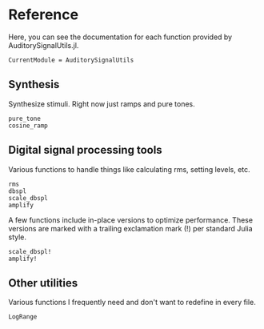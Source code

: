 # Reference

Here, you can see the documentation for each function provided by AuditorySignalUtils.jl.

```@meta
CurrentModule = AuditorySignalUtils
```

## Synthesis

Synthesize stimuli. 
Right now just ramps and pure tones.

```@docs
pure_tone
cosine_ramp
```

## Digital signal processing tools

Various functions to handle things like calculating rms, setting levels, etc.

```@docs
rms
dbspl
scale_dbspl
amplify
```

A few functions include in-place versions to optimize performance. 
These versions are marked with a trailing exclamation mark (!) per standard Julia style.

```@docs
scale_dbspl!
amplify!
```

## Other utilities

Various functions I frequently need and don't want to redefine in every file.

```@docs
LogRange
```

